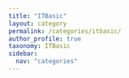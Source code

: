 ```yaml
---
title: "ITBasic"
layout: category
permalink: /categories/itbasic/
author_profile: true
taxonomy: ITBasic
sidebar:
  nav: "categories"
---
```

